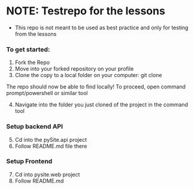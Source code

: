 # NOTE: Testrepo for the lessons
* This repo is not meant to be used as best practice and only for testing from the lessons


### To get started:

1. Fork the Repo
2. Move into your forked repository on your profile
3. Clone the copy to a local folder on your computer: git clone <your-forked-repo>

The repo should now be able to find locally! To proceed, open command prompt/powershell or similar tool

4. Navigate into the folder you just cloned of the project in the command tool

### Setup backend API

5. Cd into the pySite.api project
6. Follow README.md file there

### Setup Frontend 

7. Cd into pysite.web project
8. Follow README.md

